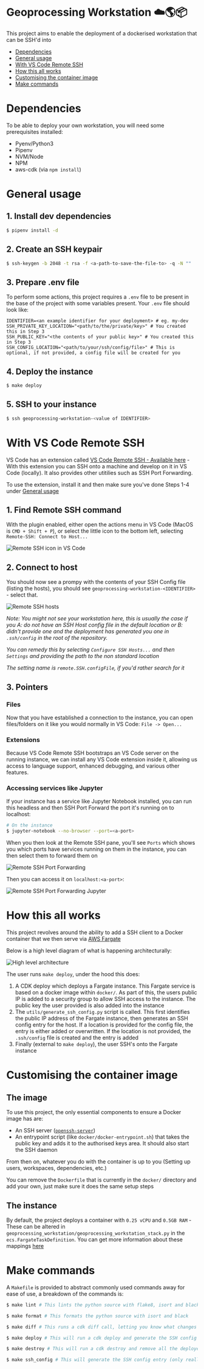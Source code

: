 # Geoprocessing Workstation ☁️🌎📦

This project aims to enable the deployment of a dockerised workstation that can be SSH'd into

* [Dependencies](#dependencies)
* [General usage](#general-usage)
* [With VS Code Remote SSH](#with-vs-code-remote-ssh)
* [How this all works](#how-this-all-works)
* [Customising the container image](#customising-the-container-image)
* [Make commands](#make-commands)

# Dependencies

To be able to deploy your own workstation, you will need some prerequisites installed:

* Pyenv/Python3
* Pipenv
* NVM/Node
* NPM
* aws-cdk (via `npm install`)

# General usage

## 1. Install dev dependencies

```bash
$ pipenv install -d
```

## 2. Create an SSH keypair

```bash
$ ssh-keygen -b 2048 -t rsa -f <a-path-to-save-the-file-to> -q -N ""
```

## 3. Prepare .env file

To perform some actions, this project requires a `.env` file to be present in the base of the project with some variables present. Your `.env` file should look like:

```.env
IDENTIFIER=<an example identifier for your deployment> # eg. my-dev
SSH_PRIVATE_KEY_LOCATION="<path/to/the/private/key>" # You created this in Step 3
SSH_PUBLIC_KEY="<the contents of your public key>" # You created this in Step 3
SSH_CONFIG_LOCATION="<path/to/your/ssh/config/file>" # This is optional, if not provided, a config file will be created for you
```

## 4. Deploy the instance

```bash
$ make deploy
```

## 5. SSH to your instance

```bash
$ ssh geoprocessing-workstation-<value of IDENTIFIER>
```

# With VS Code Remote SSH

VS Code has an extension called [VS Code Remote SSH - Available here](https://marketplace.visualstudio.com/items?itemName=ms-vscode-remote.remote-ssh) - With this extension you can SSH onto a machine and develop on it in VS Code (locally). It also provides other utitilies such as SSH Port Forwarding.

To use the extension, install it and then make sure you've done Steps 1-4 under [General usage](#General-usage)

## 1. Find Remote SSH command

With the plugin enabled, either open the actions menu in VS Code (MacOS is `CMD + Shift + P`), or select the little icon to the bottom left, selecting `Remote-SSH: Connect to Host...`

![Remote SSH icon in VS Code](./images/remote-ssh-icon.png)

## 2. Connect to host

You should now see a prompy with the contents of your SSH Config file (listing the hosts), you should see `geoprocessing-workstation-<IDENTIFIER>` - select that.

![Remote SSH hosts](./images/remote-ssh-hosts.png)

_Note: You might not see your workstation here, this is usually the case if you A: do not have an SSH Host config file in the default location or B: didn't provide one and the deployment has generated you one in `.ssh/config` in the root of the repository._

_You can remedy this by selecting `Configure SSH Hosts...` and then `Settings` and providing the path to the non standard location_

_The setting name is `remote.SSH.configFile`, if you'd rather search for it_

## 3. Pointers

### Files
Now that you have established a connection to the instance, you can open files/folders on it like you would normally in VS Code: `File -> Open...`

### Extensions
Because VS Code Remote SSH bootstraps an VS Code server on the running instance, we can install any VS Code extension inside it, allowing us access to language support, enhanced debugging, and various other features.

### Accessing services like Jupyter
If your instance has a service like Jupyter Notebook installed, you can run this headless and then SSH Port Forward the port it's running on to localhost:

```bash
# On the instance
$ jupyter-notebook --no-browser --port=<a-port>
```

When you then look at the Remote SSH pane, you'll see `Ports` which shows you which ports have services running on them in the instance, you can then select them to forward them on

![Remote SSH Port Forwarding](./images/remote-ssh-port-forwarding.png)

Then you can access it on `localhost:<a-port>`:

![Remote SSH Port Forwarding Jupyter](./images/remote-ssh-jupyter.png)

# How this all works

This project revolves around the ability to add a SSH client to a Docker container that we then serve via [AWS Fargate](https://aws.amazon.com/fargate/)

Below is a high level diagram of what is happening architecturally:

![High level architecture](./images/remote-ssh-setup.png)

The user runs `make deploy`, under the hood this does:

1. A CDK deploy which deploys a Fargate instance. This Fargate service is based on a docker image within `docker/`. As part of this, the users public IP is added to a security group to allow SSH access to the instance. The public key the user provided is also added into the instance
2. The `utils/generate_ssh_config.py` script is called. This first identifies the public IP address of the Fargate instance, then generates an SSH config entry for the host. If a location is provided for the config file, the entry is either added or overwritten. If the location is not provided, the `.ssh/config` file is created and the entry is added
3. Finally (external to `make deploy`), the user SSH's onto the Fargate instance

# Customising the container image

## The image

To use this project, the only essential components to ensure a Docker image has are:

* An SSH server ([`openssh-server`](https://ubuntu.com/server/docs/service-openssh))
* An entrypoint script (like `docker/docker-entrypoint.sh`) that takes the public key and adds it to the authorised keys area. It should also start the SSH daemon

From then on, whatever you do with the container is up to you (Setting up users, workspaces, dependencies, etc.)

You can remove the `Dockerfile` that is currently in the `docker/` directory and add your own, just make sure it does the same setup steps

## The instance

By default, the project deploys a container with `0.25 vCPU` and `0.5GB RAM` - These can be altered in `geoprocessing_workstation/geoprocessing_workstation_stack.py` in the `ecs.FargateTaskDefinition`. You can get more information about these mappings [here](https://docs.aws.amazon.com/cdk/api/latest/python/aws_cdk.aws_ecs/FargateTaskDefinition.html#aws_cdk.aws_ecs.FargateTaskDefinition)

# Make commands

A `Makefile` is provided to abstract commonly used commands away for ease of use, a breakdown of the commands is:

```bash
$ make lint # This lints the python source with flake8, isort and black
```

```bash
$ make format # This formats the python source with isort and black
```

```bash
$ make diff # This runs a cdk diff call, letting you know what changes would be made if you were to deploy the project
```

```bash
$ make deploy # This will run a cdk deploy and generate the SSH config entry
```

```bash
$ make destroy # This will run a cdk destroy and remove all the deployed infrastructure
```

```bash
$ make ssh_config # This will generate the SSH config entry (only really useful if for some reason the Fargate instance is re-created)
```
